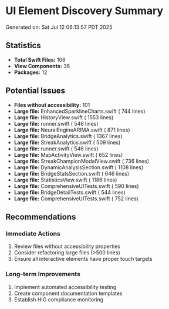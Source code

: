 # UI Element Discovery Summary
Generated on: Sat Jul 12 06:13:57 PDT 2025

## Statistics

- **Total Swift Files:**      106
- **View Components:**       36
- **Packages:**       12

## Potential Issues

- **Files without accessibility:**      101
- **Large file:** EnhancedSparklineCharts.swift (     744 lines)
- **Large file:** HistoryView.swift (    1553 lines)
- **Large file:** runner.swift (     546 lines)
- **Large file:** NeuralEngineARIMA.swift (     871 lines)
- **Large file:** BridgeAnalytics.swift (    1367 lines)
- **Large file:** StreakAnalytics.swift (     509 lines)
- **Large file:** runner.swift (     546 lines)
- **Large file:** MapActivityView.swift (     652 lines)
- **Large file:** StreakChampionModalView.swift (     736 lines)
- **Large file:** DynamicAnalysisSection.swift (    1108 lines)
- **Large file:** BridgeStatsSection.swift (     646 lines)
- **Large file:** StatisticsView.swift (    1186 lines)
- **Large file:** ComprehensiveUITests.swift (     590 lines)
- **Large file:** BridgeDetailTests.swift (     544 lines)
- **Large file:** ComprehensiveUITests.swift (     752 lines)

## Recommendations

### Immediate Actions
1. Review files without accessibility properties
2. Consider refactoring large files (>500 lines)
3. Ensure all interactive elements have proper touch targets

### Long-term Improvements
1. Implement automated accessibility testing
2. Create component documentation templates
3. Establish HIG compliance monitoring

